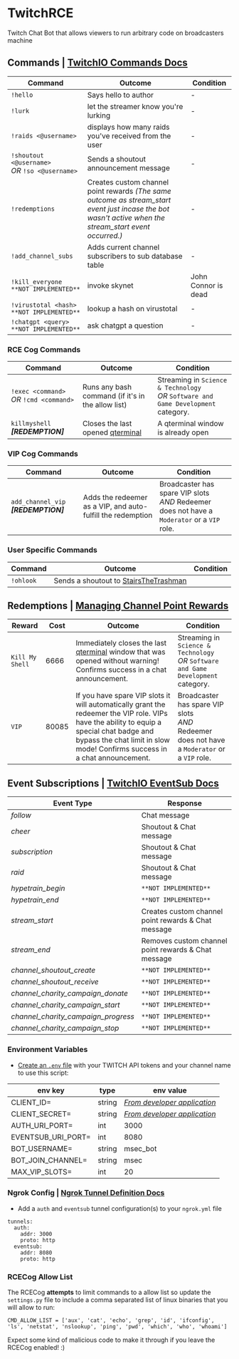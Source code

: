 # TwitchRCE
Twitch Chat Bot that allows viewers to run arbitrary code on broadcasters machine

## Commands | [TwitchIO Commands Docs](https://twitchio.dev/en/latest/exts/commands.html)
| Command                                             | Outcome                                                                                                                                                 | Condition           |
|-----------------------------------------------------|---------------------------------------------------------------------------------------------------------------------------------------------------------|---------------------|
| `!hello`                                            | Says hello to author                                                                                                                                    | -                   |
| `!lurk`                                             | let the streamer know you're lurking                                                                                                                    | -                   |
| `!raids <@username>`                                | displays how many raids you've received from the user                                                                                                   | -                   |
| `!shoutout <@username>` <br/>_OR_ `!so <@username>` | Sends a shoutout announcement message                                                                                                                   | -                   |
| `!redemptions`                                      | Creates custom channel point rewards _(The same outcome as stream_start event just incase the bot wasn't active when the stream_start event occurred.)_ | -                   |
| `!add_channel_subs`                                 | Adds current channel subscribers to sub database table                                                                                                  | -                   |
| `!kill_everyone` `**NOT IMPLEMENTED**`              | invoke skynet                                                                                                                                           | John Connor is dead |
| `!virustotal <hash>` `**NOT IMPLEMENTED**`          | lookup a hash on virustotal                                                                                                                             | -                   |
| `!chatgpt <query>` `**NOT IMPLEMENTED**`            | ask chatgpt a question                                                                                                                                  | -                   |

### RCE Cog Commands
| Command                                      | Outcome                                                               | Condition                                                                               |
|----------------------------------------------|-----------------------------------------------------------------------|-----------------------------------------------------------------------------------------|
| `!exec <command>` <br/>_OR_ `!cmd <command>` | Runs any bash command (if it's in the allow list)                     | Streaming in `Science & Technology` <br/>_OR_ `Software and Game Development` category. |
| `killmyshell` _**[REDEMPTION]**_             | Closes the last opened [qterminal](https://github.com/lxqt/qterminal) | A qterminal window is already open                                                      |

### VIP Cog Commands
| Command                              | Outcome                                                     | Condition                                                                                        |
|--------------------------------------|-------------------------------------------------------------|--------------------------------------------------------------------------------------------------|
| `add_channel_vip` _**[REDEMPTION]**_ | Adds the redeemer as a VIP, and auto-fulfill the redemption | Broadcaster has spare VIP slots <br/>_AND_ Redeemer does not have a `Moderator` or a `VIP` role. |

### User Specific Commands
| Command    | Outcome                                                                          | Condition |
|------------|----------------------------------------------------------------------------------|-----------|
| `!ohlook`  | Sends a shoutout to [StairsTheTrashman](https://www.twitch.tv/stairsthetrashman) |           |

## Redemptions | [Managing Channel Point Rewards](https://help.twitch.tv/s/article/channel-points-guide?language=en_US#managing)
| Reward          | Cost  | Outcome                                                                                                                                                                                                                 | Condition                                                                                        |
|-----------------|-------|-------------------------------------------------------------------------------------------------------------------------------------------------------------------------------------------------------------------------|--------------------------------------------------------------------------------------------------|
| `Kill My Shell` | 6666  | Immediately closes the last [qterminal](https://github.com/lxqt/qterminal) window that was opened without warning! Confirms success in a chat announcement.                                                             | Streaming in `Science & Technology` <br/>_OR_ `Software and Game Development` category.          |
| `VIP`           | 80085 | If you have spare VIP slots it will automatically grant the redeemer the VIP role. VIPs have the ability to equip a special chat badge and bypass the chat limit in slow mode! Confirms success in a chat announcement. | Broadcaster has spare VIP slots <br/>_AND_ Redeemer does not have a `Moderator` or a `VIP` role. |

## Event Subscriptions | [TwitchIO EventSub Docs](https://twitchio.dev/en/latest/exts/eventsub.html)
| Event Type                          | Response                                              |
|-------------------------------------|-------------------------------------------------------|
| *follow*                            | Chat message                                          |
| *cheer*                             | Shoutout & Chat message                               |
| *subscription*                      | Shoutout & Chat message                               |
| *raid*                              | Shoutout & Chat message                               |
| *hypetrain_begin*                   | `**NOT IMPLEMENTED**`                                 |
| *hypetrain_end*                     | `**NOT IMPLEMENTED**`                                 |
| *stream_start*                      | Creates custom channel point rewards & Chat message   |
| *stream_end*                        | Removes custom channel point rewards & Chat message   |
| *channel_shoutout_create*           | `**NOT IMPLEMENTED**`                                 |
| *channel_shoutout_receive*          | `**NOT IMPLEMENTED**`                                 |
| *channel_charity_campaign_donate*   | `**NOT IMPLEMENTED**`                                 |
| *channel_charity_campaign_start*    | `**NOT IMPLEMENTED**`                                 |
| *channel_charity_campaign_progress* | `**NOT IMPLEMENTED**`                                 |
| *channel_charity_campaign_stop*     | `**NOT IMPLEMENTED**`                                 |

### Environment Variables
* [Create an `.env` file](https://dev.to/jakewitcher/using-env-files-for-environment-variables-in-python-applications-55a1) with your TWITCH API tokens and your channel name to use this script:

| env key            | type   | env value                                                          |
|--------------------|--------|--------------------------------------------------------------------|
| CLIENT_ID=         | string | *[From developer application](https://dev.twitch.tv/console/apps)* |
| CLIENT_SECRET=     | string | *[From developer application](https://dev.twitch.tv/console/apps)* |
| AUTH_URI_PORT=     | int    | 3000                                                               |
| EVENTSUB_URI_PORT= | int    | 8080                                                               |
| BOT_USERNAME=      | string | msec_bot                                                           |
| BOT_JOIN_CHANNEL=  | string | msec                                                               |
| MAX_VIP_SLOTS=     | int    | 20                                                                 |

### Ngrok Config | [Ngrok Tunnel Definition Docs](https://ngrok.com/docs/ngrok-agent/config#tunnel-definitions)
* Add a `auth` and `eventsub` tunnel configuration(s) to your `ngrok.yml` file

```
tunnels:
  auth:
    addr: 3000
    proto: http
  eventsub:
    addr: 8080
    proto: http
```

### RCECog Allow List

The RCECog **attempts** to limit commands to a allow list so update the `settings.py` file to include a comma separated list of linux binaries that you will allow to run:
```
CMD_ALLOW_LIST = ['aux', 'cat', 'echo', 'grep', 'id', 'ifconfig', 'ls', 'netstat', 'nslookup', 'ping', 'pwd', 'which', 'who', 'whoami']
```

Expect some kind of malicious code to make it through if you leave the RCECog enabled! :)
